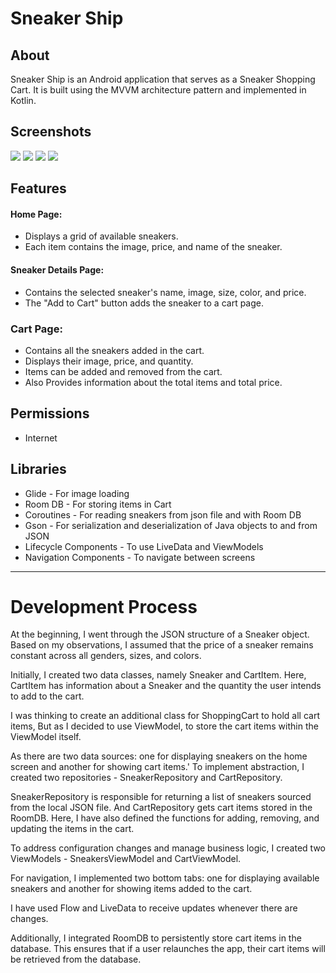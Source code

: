 # Sneaker Ship

## About

Sneaker Ship is an Android application that serves as a Sneaker Shopping Cart. It is built using the
MVVM architecture pattern and implemented in Kotlin.

## Screenshots

<img src="https://github.com/imboss712/Sneakers_Ship/blob/master/screenshots/home.png">

<img src="https://github.com/imboss712/Sneakers_Ship/blob/master/screenshots/home_search.png">

<img src="https://github.com/imboss712/Sneakers_Ship/blob/master/screenshots/sneaker_detail.png">

<img src="https://github.com/imboss712/Sneakers_Ship/blob/master/screenshots/sneaker_cart.png">

## Features

#### Home Page:

* Displays a grid of available sneakers.
* Each item contains the image, price, and name of the sneaker.

#### Sneaker Details Page:

* Contains the selected sneaker's name, image, size, color, and price.
* The "Add to Cart" button adds the sneaker to a cart page.

### Cart Page:

* Contains all the sneakers added in the cart.
* Displays their image, price, and quantity.
* Items can be added and removed from the cart.
* Also Provides information about the total items and total price.

## Permissions

* Internet

## Libraries

* Glide - For image loading
* Room DB - For storing items in Cart
* Coroutines - For reading sneakers from json file and with Room DB
* Gson - For serialization and deserialization of Java objects to and from JSON
* Lifecycle Components - To use LiveData and ViewModels
* Navigation Components - To navigate between screens

***

# Development Process

At the beginning, I went through the JSON structure of a Sneaker object. Based on my observations,
I assumed that the price of a sneaker remains constant across all genders, sizes, and colors.

Initially, I created two data classes, namely Sneaker and CartItem.
Here, CartItem has information about a Sneaker and the quantity the user intends to add to the cart.

I was thinking to create an additional class for ShoppingCart to hold all cart items,
But as I decided to use ViewModel, to store the cart items within the ViewModel itself.

As there are two data sources: one for displaying sneakers on the home screen and another for
showing cart items.'
To implement abstraction, I created two repositories - SneakerRepository and CartRepository.

SneakerRepository is responsible for returning a list of sneakers sourced from the local JSON file.
And CartRepository gets cart items stored in the RoomDB.
Here, I have also defined the functions for adding, removing, and updating the items in the cart.

To address configuration changes and manage business logic,
I created two ViewModels - SneakersViewModel and CartViewModel.

For navigation, I implemented two bottom tabs: one for displaying available sneakers and another for
showing items added to the cart.

I have used Flow and LiveData to receive updates whenever there are changes.

Additionally, I integrated RoomDB to persistently store cart items in the database.
This ensures that if a user relaunches the app, their cart items will be retrieved from the
database.